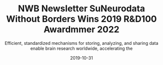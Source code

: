 ---
title: "NWB Newsletter SuNeurodata Without Borders Wins 2019 R&D100 Awardmmer 2022"
weight: 7
date: "2019-10-31"
subtitle: "Efficient, standardized mechanisms for storing, analyzing, and sharing data enable brain research worldwide, accelerating the"
image: "/images/news/neurodata.png"
---